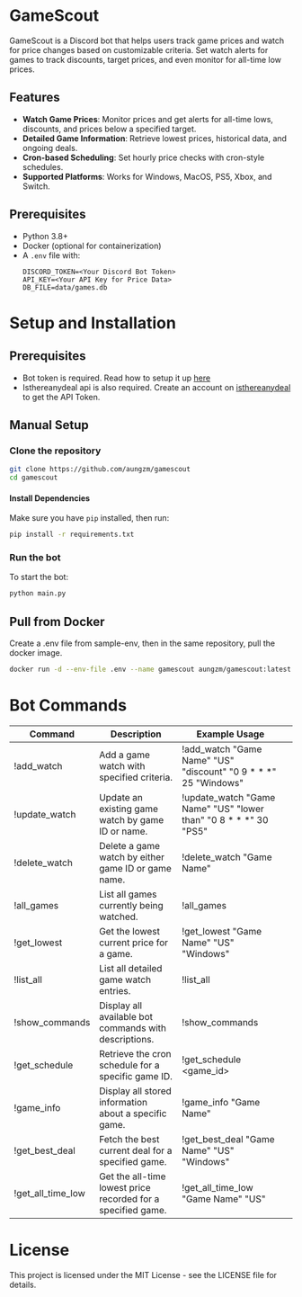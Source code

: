 # GameScout

GameScout is a Discord bot that helps users track game prices and watch for price changes based on customizable criteria. Set watch alerts for games to track discounts, target prices, and even monitor for all-time low prices.

## Features

- **Watch Game Prices**: Monitor prices and get alerts for all-time lows, discounts, and prices below a specified target.
- **Detailed Game Information**: Retrieve lowest prices, historical data, and ongoing deals.
- **Cron-based Scheduling**: Set hourly price checks with cron-style schedules.
- **Supported Platforms**: Works for Windows, MacOS, PS5, Xbox, and Switch.

## Prerequisites

- Python 3.8+
- Docker (optional for containerization)
- A `.env` file with:
  ```env
  DISCORD_TOKEN=<Your Discord Bot Token>
  API_KEY=<Your API Key for Price Data>
  DB_FILE=data/games.db

# Setup and Installation
## Prerequisites
- Bot token is required. Read how to setup it up [here](https://discordpy.readthedocs.io/en/stable/discord.html)
- Isthereanydeal api is also required. Create an account on [isthereanydeal](https://isthereanydeal.com) to get the API Token.
## Manual Setup
### Clone the repository

```bash
git clone https://github.com/aungzm/gamescout
cd gamescout
```

#### Install Dependencies
Make sure you have `pip` installed, then run:
```bash
pip install -r requirements.txt
```

### Run the bot
To start the bot:
```bash
python main.py
```

## Pull from Docker
Create a .env file from sample-env, then in the same repository, pull the docker image. 
```bash
docker run -d --env-file .env --name gamescout aungzm/gamescout:latest
```

# Bot Commands

| Command           | Description                                                  | Example Usage                                                    |   |
|-------------------|--------------------------------------------------------------|------------------------------------------------------------------|---|
| !add_watch        | Add a game watch with specified criteria.                    | !add_watch "Game Name" "US" "discount" "0 9 * * *" 25 "Windows"  |   |
| !update_watch     | Update an existing game watch by game ID or name.            | !update_watch "Game Name" "US" "lower than" "0 8 * * *" 30 "PS5" |   |
| !delete_watch     | Delete a game watch by either game ID or game name.          | !delete_watch "Game Name"                                        |   |
| !all_games        | List all games currently being watched.                      | !all_games                                                       |   |
| !get_lowest       | Get the lowest current price for a game.                     | !get_lowest "Game Name" "US" "Windows"                           |   |
| !list_all         | List all detailed game watch entries.                        | !list_all                                                        |   |
| !show_commands    | Display all available bot commands with descriptions.        | !show_commands                                                   |   |
| !get_schedule     | Retrieve the cron schedule for a specific game ID.           | !get_schedule <game_id>                                          |   |
| !game_info        | Display all stored information about a specific game.        | !game_info "Game Name"                                           |   |
| !get_best_deal    | Fetch the best current deal for a specified game.            | !get_best_deal "Game Name" "US" "Windows"                        |   |
| !get_all_time_low | Get the all-time lowest price recorded for a specified game. | !get_all_time_low "Game Name" "US"                               |   |                                                           |                                                                  |   |

# License 
This project is licensed under the MIT License - see the LICENSE file for details.